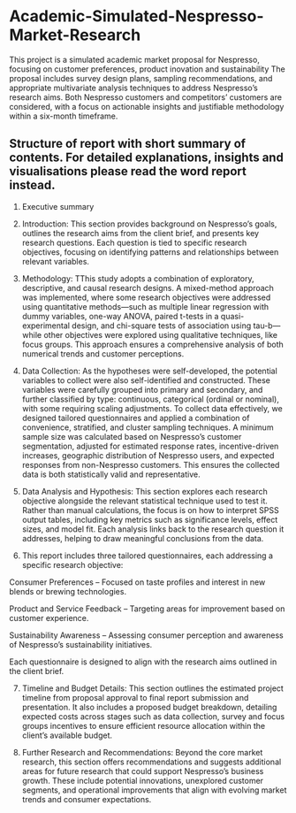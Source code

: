 # Academic-Simulated-Nespresso-Market-Research

This project is a simulated academic market proposal for Nespresso, focusing on customer preferences, product inovation and sustainability The proposal includes survey design plans, sampling recommendations, and appropriate multivariate analysis techniques to address Nespresso’s research aims. Both Nespresso customers and competitors’ customers are considered, with a focus on actionable insights and justifiable methodology within a six-month timeframe.


## Structure of report with short summary of contents. For detailed explanations, insights and visualisations please read the word report instead. 
1. Executive summary
   
2. Introduction: This section provides background on Nespresso’s goals, outlines the research aims from the client brief, and presents key research questions. Each question is tied to specific research objectives, focusing on identifying patterns and relationships between relevant variables.
   
3. Methodology: TThis study adopts a combination of exploratory, descriptive, and causal research designs. A mixed-method approach was implemented, where some research objectives were addressed using quantitative methods—such as multiple linear regression with dummy variables, one-way ANOVA, paired t-tests in a quasi-experimental design, and chi-square tests of association using tau-b—while other objectives were explored using qualitative techniques, like focus groups. This approach ensures a comprehensive analysis of both numerical trends and customer perceptions.
   
4. Data Collection: As the hypotheses were self-developed, the potential variables to collect were also self-identified and constructed. These variables were carefully grouped into primary and secondary, and further classified by type: continuous, categorical (ordinal or nominal), with some requiring scaling adjustments.
To collect data effectively, we designed tailored questionnaires and applied a combination of convenience, stratified, and cluster sampling techniques. A minimum sample size was calculated based on Nespresso’s customer segmentation, adjusted for estimated response rates, incentive-driven increases, geographic distribution of Nespresso users, and expected responses from non-Nespresso customers. This ensures the collected data is both statistically valid and representative.

5. Data Analysis and Hypothesis: This section explores each research objective alongside the relevant statistical technique used to test it. Rather than manual calculations, the focus is on how to interpret SPSS output tables, including key metrics such as significance levels, effect sizes, and model fit. Each analysis links back to the research question it addresses, helping to draw meaningful conclusions from the data.

6. This report includes three tailored questionnaires, each addressing a specific research objective:

Consumer Preferences – Focused on taste profiles and interest in new blends or brewing technologies.

Product and Service Feedback – Targeting areas for improvement based on customer experience.

Sustainability Awareness – Assessing consumer perception and awareness of Nespresso’s sustainability initiatives.

Each questionnaire is designed to align with the research aims outlined in the client brief.

7. Timeline and Budget Details: This section outlines the estimated project timeline from proposal approval to final report submission and presentation. It also includes a proposed budget breakdown, detailing expected costs across stages such as data collection, survey and focus groups incentives to ensure efficient resource allocation within the client’s available budget.

8. Further Research and Recommendations: Beyond the core market research, this section offers recommendations and suggests additional areas for future research that could support Nespresso’s business growth. These include potential innovations, unexplored customer segments, and operational improvements that align with evolving market trends and consumer expectations. 




